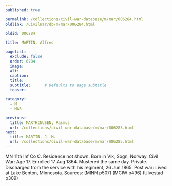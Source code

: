 ```yaml
---
published: true

permalink: /collections/civil-war-database/m/mar/006284.html
oldlink: /CivilWar/db/m/mar/006284.html

oldid: 006284

title: MARTIN, Alfred

pagelist:
  exclude: false
  order: 6284
  image: 
  alt:
  caption:
  title:
  subtitle:      # Defaults to page subtitle
  teaser:

category: 
  - M 
  - MAR

previous:
  title: MARTHINUSEN, Rasmus
  url: /collections/civil-war-database/m/mar/006283.html  
next:
  title: MARTIN, J. M.
  url: /collections/civil-war-database/m/mar/006285.html   
---
```

MN 11th Inf Co C. Residence not shown. Born in Vik, Sogn, Norway. Civil War: Age 17. Enrolled 17 Aug 1864. Mustered the same day. Private. Discharged from the service with his regiment, 26 Jun 1865. Post war: Lived at Lake Benton, Minnesota. Sources: (MINN p507) (MCIW p496) (Ulvestad p309)